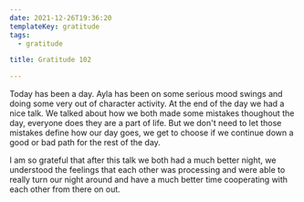 ```yaml
---
date: 2021-12-26T19:36:20
templateKey: gratitude
tags:
  - gratitude

title: Gratitude 102

---
```


Today has been a day.  Ayla has been on some serious mood swings and doing some
very out of character activity.  At the end of the day we had a nice talk.  We
talked about how we both made some mistakes thoughout the day, everyone does
they are a part of life.  But we don't need to let those mistakes define how our
day goes, we get to choose if we continue down a good or bad path for the rest
of the day.

I am so grateful that after this talk we both had a much better night, we
understood the feelings that each other was processing and were able to really
turn our night around and have a much better time cooperating with each other
from there on out.
